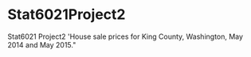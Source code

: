# Stat6021Project2
Stat6021 Project2 'House sale prices for King County, Washington, May 2014 and May 2015."
